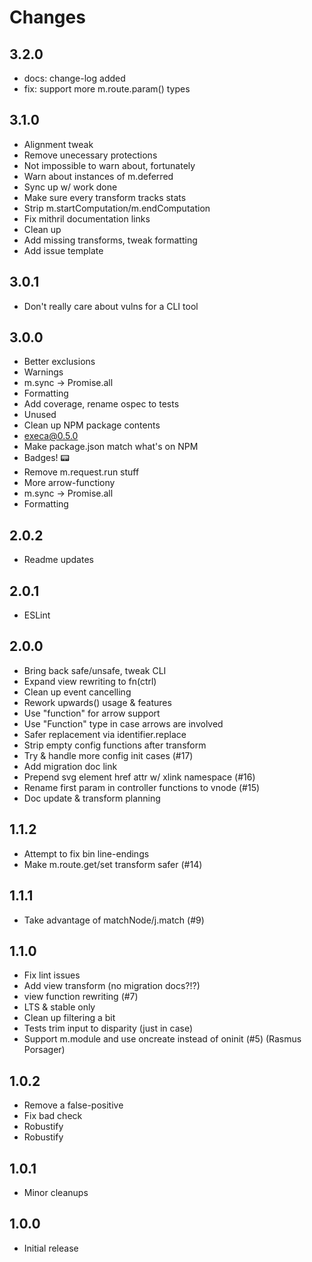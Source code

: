 # Changes

## 3.2.0

- docs: change-log added
- fix: support more m.route.param() types

## 3.1.0

- Alignment tweak
- Remove unecessary protections
- Not impossible to warn about, fortunately
- Warn about instances of m.deferred
- Sync up w/ work done
- Make sure every transform tracks stats
- Strip m.startComputation/m.endComputation
- Fix mithril documentation links
- Clean up
- Add missing transforms, tweak formatting
- Add issue template

## 3.0.1

- Don't really care about vulns for a CLI tool

## 3.0.0

- Better exclusions
- Warnings
- m.sync -> Promise.all
- Formatting
- Add coverage, rename ospec to tests
- Unused
- Clean up NPM package contents
- execa@0.5.0
- Make package.json match what's on NPM
- Badges! :pager:
- Remove m.request.run stuff
- More arrow-functiony
- m.sync -> Promise.all
- Formatting

## 2.0.2

- Readme updates

## 2.0.1

- ESLint

## 2.0.0

- Bring back safe/unsafe, tweak CLI
- Expand view rewriting to fn(ctrl)
- Clean up event cancelling
- Rework upwards() usage & features
- Use "function" for arrow support
- Use "Function" type in case arrows are involved
- Safer replacement via identifier.replace
- Strip empty config functions after transform
- Try & handle more config init cases (#17)
- Add migration doc link
- Prepend svg element href attr w/ xlink namespace (#16)
- Rename first param in controller functions to vnode (#15)
- Doc update & transform planning

## 1.1.2

- Attempt to fix bin line-endings
- Make m.route.get/set transform safer (#14)

## 1.1.1

- Take advantage of matchNode/j.match (#9)

## 1.1.0

- Fix lint issues
- Add view transform (no migration docs?!?)
- view function rewriting (#7)
- LTS & stable only
- Clean up filtering a bit
- Tests trim input to disparity (just in case)
- Support m.module and use oncreate instead of oninit (#5) (Rasmus Porsager)

## 1.0.2

- Remove a false-positive
- Fix bad check
- Robustify
- Robustify

## 1.0.1

- Minor cleanups

## 1.0.0

- Initial release


